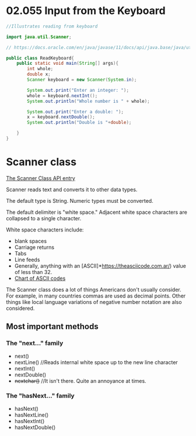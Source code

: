 # 02.055 Input from the Keyboard

```java
//Illustrates reading from keyboard

import java.util.Scanner;

// https://docs.oracle.com/en/java/javase/11/docs/api/java.base/java/util/Scanner.html

public class ReadKeyboard{
    public static void main(String[] args){
        int whole;
        double x;
        Scanner keyboard = new Scanner(System.in);

        System.out.print("Enter an integer: ");
        whole = keyboard.nextInt();
        System.out.println("Whole number is " + whole);

        System.out.print("Enter a double: ");
        x = keyboard.nextDouble();
        System.out.println("Double is "+double);

    }
}
```
# Scanner class

[The Scanner Class API entry](https://docs.oracle.com/en/java/javase/11/docs/api/java.base/java/util/Scanner.html)

Scanner reads text and converts it to other data types.

The default type is String.  Numeric types must be converted.

The default delimiter is "white space."  Adjacent white space characters are collapsed to a single character.

White space characters include:

* blank spaces
* Carriage returns
* Tabs
* Line feeds
* Generally, anything with an [ASCII]*https://theasciicode.com.ar/) value of less than 32.
* [Chart of ASCII codes](https://theasciicode.com.ar/)

The Scanner class does a lot of things Americans don't usually consider.  For example, in many countries commas are used as decimal points.  Other things like local language variations of negative number notation are also considered.

## Most important methods

### The "next..." family

* next()
* nextLine()  //Reads internal white space up to the new line character
* nextInt()
* nextDouble()
* ~~nextchar()~~  //It isn't there.  Quite an annoyance at times.

### The "hasNext..." family

* hasNext()
* hasNextLine()
* hasNextInt()
* hasNextDouble()
